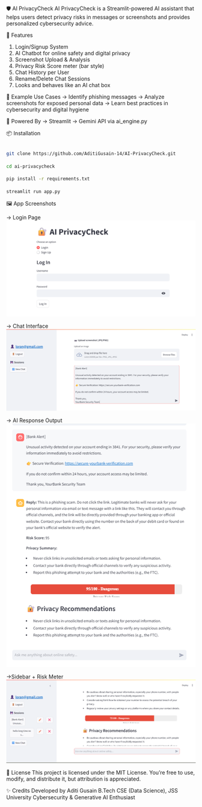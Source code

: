 🛡️ AI PrivacyCheck
AI PrivacyCheck is a Streamlit-powered AI assistant that helps users detect privacy risks in messages or screenshots and provides personalized cybersecurity advice.

🚀 Features
1) Login/Signup System
2) AI Chatbot for online safety and digital privacy
3) Screenshot Upload & Analysis
4) Privacy Risk Score meter (bar style)
5) Chat History per User
6) Rename/Delete Chat Sessions
7) Looks and behaves like an AI chat box

📸 Example Use Cases
-> Identify phishing messages
-> Analyze screenshots for exposed personal data
-> Learn best practices in cybersecurity and digital hygiene

🧠 Powered By
-> Streamlit
-> Gemini API via ai_engine.py

📦 Installation

```bash

git clone https://github.com/AditiGusain-14/AI-PrivacyCheck.git

cd ai-privacycheck

pip install -r requirements.txt

streamlit run app.py

```

🖼️ App Screenshots

-> Login Page
![Login Page](screenshots/login_page.png)

-> Chat Interface
![Chat UI](screenshots/chat_ui-1.png)

-> AI Response Output
![Chat Output](screenshots/chat_ui-output.png)

->Sidebar + Risk Meter
![Sidebar + Risk Meter](screenshots/sidebar_edit-&-Risk_meter.png)

📄 License
This project is licensed under the MIT License. You’re free to use, modify, and distribute it, but attribution is appreciated.

✨ Credits
Developed by Aditi Gusain
B.Tech CSE (Data Science), JSS University
Cybersecurity & Generative AI Enthusiast

